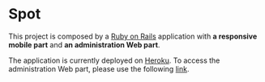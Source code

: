 # Spot

This project is composed by a [Ruby on Rails](https://rubyonrails.org) application with **a responsive mobile part** and **an administration Web part**.

The application is currently deployed on [Heroku](https://yverdon.herokuapp.com). To access the administration Web part, please use the following [link](https://yverdon.herokuapp.com/admin).
